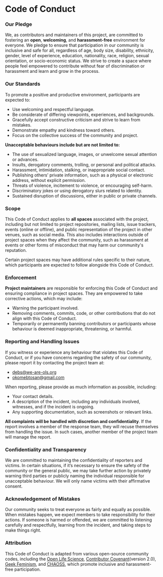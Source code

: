 # Code of Conduct

### Our Pledge
We, as contributors and maintainers of this project, are committed to fostering an **open**, **welcoming**, and **harassment-free** environment for everyone. We pledge to ensure that participation in our community is inclusive and safe for all, regardless of age, body size, disability, ethnicity, gender, level of experience, education, nationality, race, religion, sexual orientation, or socio-economic status. We strive to create a space where people feel empowered to contribute without fear of discrimination or harassment and learn and grow in the process.

### Our Standards
To promote a positive and productive environment, participants are expected to:
- Use welcoming and respectful language.
- Be considerate of differing viewpoints, experiences, and backgrounds.
- Gracefully accept constructive criticism and strive to learn from mistakes.
- Demonstrate empathy and kindness toward others.
- Focus on the collective success of the community and project.

**Unacceptable behaviours include but are not limited to:**
- The use of sexualized language, images, or unwelcome sexual attention or advances.
- Insults, derogatory comments, trolling, or personal and political attacks.
- Harassment, intimidation, stalking, or inappropriate social contact.
- Publishing others’ private information, such as a physical or electronic address, without explicit permission.
- Threats of violence, incitement to violence, or encouraging self-harm.
- Discriminatory jokes or using derogatory slurs related to identity.
- Sustained disruption of discussions, either in public or private channels.

### Scope
This Code of Conduct applies to **all spaces** associated with the project, including but not limited to project repositories, mailing lists, issue trackers, events (online or offline), and public representation of the project in other venues, such as social media. This also includes interactions outside of project spaces when they affect the community, such as harassment at events or other forms of misconduct that may harm our community's reputation.

Certain project spaces may have additional rules specific to their nature, which participants are expected to follow alongside this Code of Conduct.

### Enforcement
**Project maintainers** are responsible for enforcing this Code of Conduct and ensuring compliance in project spaces. They are empowered to take corrective actions, which may include:
- Warning the participant involved.
- Removing comments, commits, code, or other contributions that do not align with this Code of Conduct.
- Temporarily or permanently banning contributors or participants whose behaviour is deemed inappropriate, threatening, or harmful.

### Reporting and Handling Issues
If you witness or experience any behaviour that violates this Code of Conduct, or if you have concerns regarding the safety of our community, please report it by contacting the project team at:

- debs@we-are-ols.org
- okomebtosan@gmail.com

When reporting, please provide as much information as possible, including:
- Your contact details.
- A description of the incident, including any individuals involved, witnesses, and if the incident is ongoing.
- Any supporting documentation, such as screenshots or relevant links.

**All complaints will be handled with discretion and confidentiality**. If the report involves a member of the response team, they will recuse themselves from handling the issue. In such cases, another member of the project team will manage the report.

### Confidentiality and Transparency
We are committed to maintaining the confidentiality of reporters and victims. In certain situations, if it’s necessary to ensure the safety of the community or the general public, we may take further action by privately warning third parties or publicly naming the individual responsible for unacceptable behaviour. We will only name victims with their affirmative consent.

### Acknowledgement of Mistakes
Our community seeks to treat everyone as fairly and equally as possible. When mistakes happen, we expect members to take responsibility for their actions. If someone is harmed or offended, we are committed to listening carefully and respectfully, learning from the incident, and taking steps to make things right.

### Attribution
This Code of Conduct is adapted from various open-source community codes, including the [Open Life Science](https://github.com/open-life-science/open-life-science.github.io), [Contributor Covenant](https://www.contributor-covenant.org/)(version 2.0), [Geek Feminism](https://geekfeminismdotorg.wordpress.com/about/code-of-conduct/), and [CHAOSS](https://chaoss.community/), which promote inclusive and harassment-free participation.
